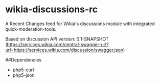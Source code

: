 # wikia-discussions-rc
A Recent Changes feed for Wikia's discussions module with integrated quick-moderation-tools.

Based on discussion API version: 0.1-SNAPSHOT (https://services.wikia.com/central-swagger-ui/?url=https://services.wikia.com/discussion/swagger.json)

##Dependencies
- php5-curl
- php5-json
